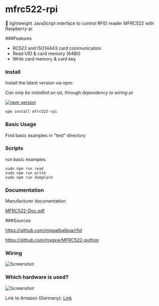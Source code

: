 # mfrc522-rpi

:key: lightweight JavaScript interface to control RFID reader MFRC522 with Raspberry-pi

###Features
- RC522 and ISO14443 card communication
- Read UID & card memory (64Bit)
- Write card memory & card key

### Install
Install the latest version via npm:

*Can only be installed on rpi, through dependency to wiring-pi*

[![npm version](https://badge.fury.io/js/mfrc522-rpi.svg)](https://badge.fury.io/js/mfrc522-rpi)

```
npm install mfrc522-rpi
```
### Basic Usage
Find basic examples in "test" directory

### Scripts
run basic examples
```
sudo npm run read
sudo npm run write
sudo npm run dumpCard
```

### Documentation
Manufacturer documentation

[MFRC522-Doc.pdf](https://www.nxp.com/documents/data_sheet/MFRC522.pdf)

###Sources

https://github.com/miguelbalboa/rfid

https://github.com/mxgxw/MFRC522-python

### Wiring
![Screenshot](https://dl.dropboxusercontent.com/u/13344648/dev/rpi-mfrc522-wiring2.PNG)

### Which hardware is used?

![Screenshot](https://dl.dropboxusercontent.com/u/13344648/dev/RC522.jpg)

Link to Amazon (Germany): [Link](https://www.amazon.de/dp/B00QFDRPZY/ref=cm_sw_r_tw_dp_x_.zoCybA5MAYZ0)